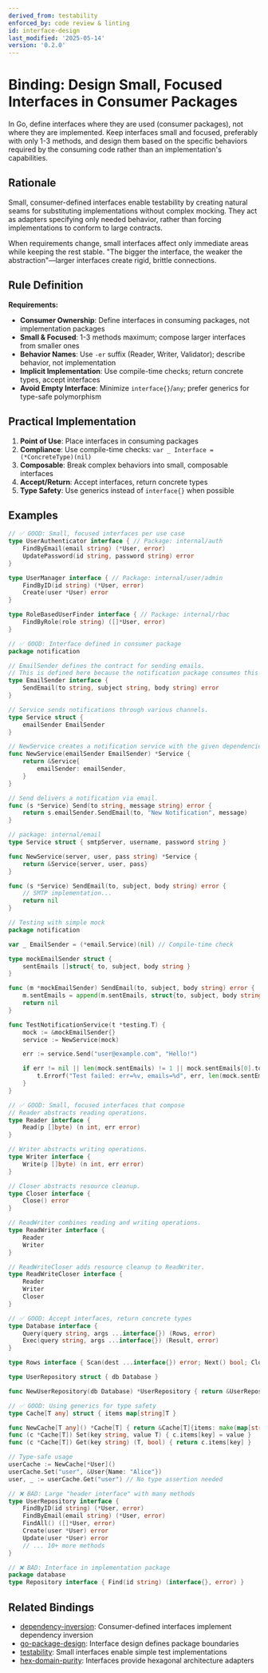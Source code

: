 ```yaml
---
derived_from: testability
enforced_by: code review & linting
id: interface-design
last_modified: '2025-05-14'
version: '0.2.0'
---
```

# Binding: Design Small, Focused Interfaces in Consumer Packages

In Go, define interfaces where they are used (consumer packages), not where they are implemented. Keep interfaces small and focused, preferably with only 1-3 methods, and design them based on the specific behaviors required by the consuming code rather than an implementation's capabilities.

## Rationale

Small, consumer-defined interfaces enable testability by creating natural seams for substituting implementations without complex mocking. They act as adapters specifying only needed behavior, rather than forcing implementations to conform to large contracts.

When requirements change, small interfaces affect only immediate areas while keeping the rest stable. "The bigger the interface, the weaker the abstraction"—larger interfaces create rigid, brittle connections.

## Rule Definition

**Requirements:**

- **Consumer Ownership**: Define interfaces in consuming packages, not implementation packages
- **Small & Focused**: 1-3 methods maximum; compose larger interfaces from smaller ones
- **Behavior Names**: Use `-er` suffix (Reader, Writer, Validator); describe behavior, not implementation
- **Implicit Implementation**: Use compile-time checks; return concrete types, accept interfaces
- **Avoid Empty Interface**: Minimize `interface{}`/`any`; prefer generics for type-safe polymorphism

## Practical Implementation

1. **Point of Use**: Place interfaces in consuming packages
2. **Compliance**: Use compile-time checks: `var _ Interface = (*ConcreteType)(nil)`
3. **Composable**: Break complex behaviors into small, composable interfaces
4. **Accept/Return**: Accept interfaces, return concrete types
5. **Type Safety**: Use generics instead of `interface{}` when possible

## Examples

```go
// ✅ GOOD: Small, focused interfaces per use case
type UserAuthenticator interface { // Package: internal/auth
    FindByEmail(email string) (*User, error)
    UpdatePassword(id string, password string) error
}

type UserManager interface { // Package: internal/user/admin
    FindByID(id string) (*User, error)
    Create(user *User) error
}

type RoleBasedUserFinder interface { // Package: internal/rbac
    FindByRole(role string) ([]*User, error)
}
```

```go
// ✅ GOOD: Interface defined in consumer package
package notification

// EmailSender defines the contract for sending emails.
// This is defined here because the notification package consumes this behavior.
type EmailSender interface {
    SendEmail(to string, subject string, body string) error
}

// Service sends notifications through various channels.
type Service struct {
    emailSender EmailSender
}

// NewService creates a notification service with the given dependencies.
func NewService(emailSender EmailSender) *Service {
    return &Service{
        emailSender: emailSender,
    }
}

// Send delivers a notification via email.
func (s *Service) Send(to string, message string) error {
    return s.emailSender.SendEmail(to, "New Notification", message)
}
```

```go
// package: internal/email
type Service struct { smtpServer, username, password string }

func NewService(server, user, pass string) *Service {
    return &Service{server, user, pass}
}

func (s *Service) SendEmail(to, subject, body string) error {
    // SMTP implementation...
    return nil
}
```

```go
// Testing with simple mock
package notification

var _ EmailSender = (*email.Service)(nil) // Compile-time check

type mockEmailSender struct {
    sentEmails []struct{ to, subject, body string }
}

func (m *mockEmailSender) SendEmail(to, subject, body string) error {
    m.sentEmails = append(m.sentEmails, struct{to, subject, body string}{to, subject, body})
    return nil
}

func TestNotificationService(t *testing.T) {
    mock := &mockEmailSender{}
    service := NewService(mock)

    err := service.Send("user@example.com", "Hello!")

    if err != nil || len(mock.sentEmails) != 1 || mock.sentEmails[0].to != "user@example.com" {
        t.Errorf("Test failed: err=%v, emails=%d", err, len(mock.sentEmails))
    }
}
```

```go
// ✅ GOOD: Small, focused interfaces that compose
// Reader abstracts reading operations.
type Reader interface {
    Read(p []byte) (n int, err error)
}

// Writer abstracts writing operations.
type Writer interface {
    Write(p []byte) (n int, err error)
}

// Closer abstracts resource cleanup.
type Closer interface {
    Close() error
}

// ReadWriter combines reading and writing operations.
type ReadWriter interface {
    Reader
    Writer
}

// ReadWriteCloser adds resource cleanup to ReadWriter.
type ReadWriteCloser interface {
    Reader
    Writer
    Closer
}
```

```go
// ✅ GOOD: Accept interfaces, return concrete types
type Database interface {
    Query(query string, args ...interface{}) (Rows, error)
    Exec(query string, args ...interface{}) (Result, error)
}

type Rows interface { Scan(dest ...interface{}) error; Next() bool; Close() error }

type UserRepository struct { db Database }

func NewUserRepository(db Database) *UserRepository { return &UserRepository{db} }
```

```go
// ✅ GOOD: Using generics for type safety
type Cache[T any] struct { items map[string]T }

func NewCache[T any]() *Cache[T] { return &Cache[T]{items: make(map[string]T)} }
func (c *Cache[T]) Set(key string, value T) { c.items[key] = value }
func (c *Cache[T]) Get(key string) (T, bool) { return c.items[key] }

// Type-safe usage
userCache := NewCache[*User]()
userCache.Set("user", &User{Name: "Alice"})
user, _ := userCache.Get("user") // No type assertion needed
```

```go
// ❌ BAD: Large "header interface" with many methods
type UserRepository interface {
    FindByID(id string) (*User, error)
    FindByEmail(email string) (*User, error)
    FindAll() ([]*User, error)
    Create(user *User) error
    Update(user *User) error
    // ... 10+ more methods
}

// ❌ BAD: Interface in implementation package
package database
type Repository interface { Find(id string) (interface{}, error) }
```

## Related Bindings

- [dependency-inversion](../../docs/bindings/core/dependency-inversion.md): Consumer-defined interfaces implement dependency inversion
- [go-package-design](../../docs/bindings/categories/go/package-design.md): Interface design defines package boundaries
- [testability](../../docs/tenets/testability.md): Small interfaces enable simple test implementations
- [hex-domain-purity](../../docs/bindings/core/hex-domain-purity.md): Interfaces provide hexagonal architecture adapters
